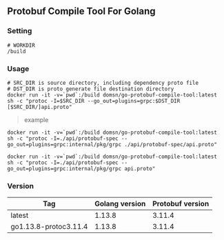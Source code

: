 ## Protobuf Compile Tool For Golang

### Setting

```
# WORKDIR
/build
```

### Usage

```
# SRC_DIR is source directory, including dependency proto file
# DST_DIR is proto generate file destination directory
docker run -it -v=`pwd`:/build domsn/go-protobuf-compile-tool:latest sh -c "protoc -I=$SRC_DIR --go_out=plugins=grpc:$DST_DIR [$SRC_DIR/]api.proto"
```

> example

```
docker run -it -v=`pwd`:/build domsn/go-protobuf-compile-tool:latest sh -c "protoc -I=./api/protobuf-spec --go_out=plugins=grpc:internal/pkg/grpc ./api/protobuf-spec/api.proto"

docker run -it -v=`pwd`:/build domsn/go-protobuf-compile-tool:latest sh -c "protoc -I=./api/protobuf-spec --go_out=plugins=grpc:internal/pkg/grpc api.proto"
```

### Version

| Tag                   | Golang version | Protobuf version |
| --------------------- | -------------- | ---------------- |
| latest                | 1.13.8         | 3.11.4           |
| go1.13.8-protoc3.11.4 | 1.13.8         | 3.11.4           |
